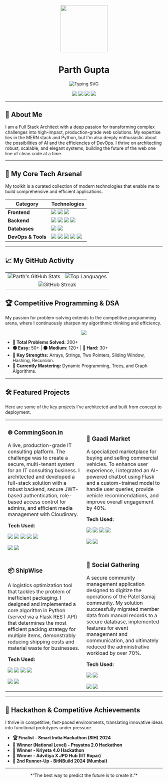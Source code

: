 <div align="center">
  <img src="https://media.giphy.com/media/v1.Y2lkPTc5MGI3NjExdGNpdWFxZTF3OXN4dG1scjVjM2ZzZWNpZGRlMWd6dzhqYWN4ZDNocCZlcD12aV9pbnRlcm5hbF9naWZfYnlfaWQmY3Q9Zw/qgQUggACpCjo6iMm2j/giphy.gif" width="150">
  
  # **Parth Gupta**
  
  <p>
    <img alt="Typing SVG" src="https://readme-typing-svg.herokuapp.com?font=Fira+Code&size=20&pause=1000&color=00FFFF&center=true&width=435&lines=Full+Stack+Architect;MERN+%26+Python+Specialist;AI+%26+DevOps+Enthusiast;Building+the+Future+of+the+Web" />
  </p>

  <p>
    <a href="https://www.linkedin.com/in/parth-guptaji/"><img src="https://img.shields.io/badge/LinkedIn-%230077B5.svg?style=for-the-badge&logo=linkedin&logoColor=white"></a>
    <a href="https://github.com/ParthGupta84616"><img src="https://img.shields.io/badge/GitHub-181717?style=for-the-badge&logo=github&logoColor=white"></a>
    <a href="https://parth-portfolio-delta.vercel.app/"><img src="https://img.shields.io/badge/Portfolio-000000?style=for-the-badge&logo=vercel&logoColor=white"></a>
    <a href="mailto:parthguptaji20@gmail.com"><img src="https://img.shields.io/badge/Gmail-%23D14836.svg?style=for-the-badge&logo=gmail&logoColor=white"></a>
  </p>
</div>

---

## 🤖 **About Me**

I am a Full Stack Architect with a deep passion for transforming complex challenges into high-impact, production-grade web solutions. My expertise lies in the MERN stack and Python, but I'm also deeply enthusiastic about the possibilities of AI and the efficiencies of DevOps. I thrive on architecting robust, scalable, and elegant systems, building the future of the web one line of clean code at a time.

---

## 🚀 **My Core Tech Arsenal**

My toolkit is a curated collection of modern technologies that enable me to build comprehensive and efficient applications.

| Category          | Technologies                                                                                                                                                                                                                                                                                        |
| ----------------- | --------------------------------------------------------------------------------------------------------------------------------------------------------------------------------------------------------------------------------------------------------------------------------------------------- |
| **Frontend** | <img src="https://img.shields.io/badge/React-20232A?style=for-the-badge&logo=react&logoColor=61DAFB" /> <img src="https://img.shields.io/badge/JavaScript-F7DF1E?style=for-the-badge&logo=javascript&logoColor=black" /> <img src="https://img.shields.io/badge/Tailwind_CSS-38B2AC?style=for-the-badge&logo=tailwind-css&logoColor=white" /> |
| **Backend** | <img src="https://img.shields.io/badge/Node.js-339933?style=for-the-badge&logo=node.js&logoColor=white" /> <img src="https://img.shields.io/badge/Express-000000?style=for-the-badge&logo=express&logoColor=white" /> <img src="https://img.shields.io/badge/Python-3776AB?style=for-the-badge&logo=python&logoColor=white" /> <img src="https://img.shields.io/badge/Flask-000000?style=for-the-badge&logo=flask&logoColor=white" /> |
| **Databases** | <img src="https://img.shields.io/badge/MongoDB-47A248?style=for-the-badge&logo=mongodb&logoColor=white" /> <img src="https://img.shields.io/badge/MySQL-4479A1?style=for-the-badge&logo=mysql&logoColor=white" />                                                                                             |
| **DevOps & Tools**| <img src="https://img.shields.io/badge/Docker-2496ED?style=for-the-badge&logo=docker&logoColor=white" /> <img src="https://img.shields.io/badge/Nginx-009639?style=for-the-badge&logo=nginx&logoColor=white" /> <img src="https://img.shields.io/badge/Git-F05032?style=for-the-badge&logo=git&logoColor=white" /> <img src="https://img.shields.io/badge/Postman-FF6C37?style=for-the-badge&logo=postman&logoColor=white" /> <img src="https://img.shields.io/badge/Cloudinary-3448C5?style=for-the-badge&logo=cloudinary&logoColor=white" /> |

---

## 📈 **My GitHub Activity**

<div align="center">
  <table>
    <tr>
      <td><img src="https://github-readme-stats.vercel.app/api?username=ParthGupta84616&show_icons=true&theme=dracula&hide_border=true&count_private=true" alt="Parth's GitHub Stats" /></td>
      <td><img src="https://github-readme-stats.vercel.app/api/top-langs/?username=ParthGupta84616&layout=compact&theme=dracula&hide_border=true" alt="Top Languages" /></td>
    </tr>
    <tr align="center" width="100%">
      <td colspan="3"><img src="https://github-readme-streak-stats.herokuapp.com/?user=ParthGupta84616&theme=dracula&hide_border=true" alt="GitHub Streak" /></td>
    </tr>
  </table>
</div>

## 🏆 **Competitive Programming & DSA**

My passion for problem-solving extends to the competitive programming arena, where I continuously sharpen my algorithmic thinking and efficiency.

<div align="center">
  <a href="https://leetcode.com/u/parthgupta_2003/">
    <img src="https://img.shields.io/badge/LeetCode-parthgupta_2003-FFA116?style=for-the-badge&logo=leetcode&logoColor=black" />
  </a>
</div>

- **🧠 Total Problems Solved:** 200+
- **🟢 Easy:** 50+ | **🟠 Medium:** 120+ | **🔴 Hard:** 30+
- **🔧 Key Strengths:** Arrays, Strings, Two Pointers, Sliding Window, Hashing, Recursion.
- **🌱 Currently Mastering:** Dynamic Programming, Trees, and Graph Algorithms.

---

## 🛠️ **Featured Projects**

Here are some of the key projects I've architected and built from concept to deployment.

<table>
  <tr>
    <td width="50%">
      <h3>🌐 CommingSoon.in</h3>
      <p>A live, production-grade IT consulting platform. The challenge was to create a secure, multi-tenant system for an IT consulting business. I architected and developed a full-stack solution with a robust backend, secure JWT-based authentication, role-based access control for admins, and efficient media management with Cloudinary.</p>
      <strong>Tech Used:</strong>
      <p>
        <img src="https://img.shields.io/badge/-React-20232A?style=flat&logo=react&logoColor=61DAFB" />
        <img src="https://img.shields.io/badge/-Node.js-339933?style=flat&logo=node.js&logoColor=white" />
        <img src="https://img.shields.io/badge/-MongoDB-47A248?style=flat&logo=mongodb&logoColor=white" />
        <img src="https://img.shields.io/badge/-Nginx-009639?style=flat&logo=nginx&logoColor=white" />
        <img src="https://img.shields.io/badge/-JWT-000000?style=flat&logo=jsonwebtokens&logoColor=white" />
      </p>
      <a href="https://github.com/ParthGupta84616/Alertcode.in"><img src="https://img.shields.io/badge/--181717?style=flat&logo=github&logoColor=white"></a>
      <a href="#"><img src="https://img.shields.io/badge/-Live_Demo-brightgreen?style=flat"></a>
    </td>
    <td width="50%">
      <h3>🚚 Gaadi Market</h3>
      <p>A specialized marketplace for buying and selling commercial vehicles. To enhance user experience, I integrated an AI-powered chatbot using Flask and a custom-trained model to handle user queries, provide vehicle recommendations, and improve overall engagement by 40%.</p>
      <strong>Tech Used:</strong>
      <p>
        <img src="https://img.shields.io/badge/-React-20232A?style=flat&logo=react&logoColor=61DAFB" />
        <img src="https://img.shields.io/badge/-Flask-000000?style=flat&logo=flask&logoColor=white" />
        <img src="https://img.shields.io/badge/-MongoDB-47A248?style=flat&logo=mongodb&logoColor=white" />
        <img src="https://img.shields.io/badge/-AI-blueviolet?style=flat" />
      </p>
      <a href="https://github.com/ParthGupta84616/Gaadi-Market"><img src="https://img.shields.io/badge/--181717?style=flat&logo=github&logoColor=white"></a>
      <a href="#"><img src="https://img.shields.io/badge/-Live_Demo-brightgreen?style=flat"></a>
    </td>
  </tr>
  <tr>
    <td width="50%">
      <h3>📦 ShipWise</h3>
      <p>A logistics optimization tool that tackles the problem of inefficient packaging. I designed and implemented a core algorithm in Python (served via a Flask REST API) that determines the most efficient packing strategy for multiple items, demonstrably reducing shipping costs and material waste for businesses.</p>
      <strong>Tech Used:</strong>
      <p>
        <img src="https://img.shields.io/badge/-React-20232A?style=flat&logo=react&logoColor=61DAFB" />
        <img src="https://img.shields.io/badge/-Flask-000000?style=flat&logo=flask&logoColor=white" />
        <img src="https://img.shields.io/badge/-MongoDB-47A248?style=flat&logo=mongodb&logoColor=white" />
        <img src="https://img.shields.io/badge/-REST_API-orange?style=flat" />
      </p>
      <a href="https://github.com/ParthGupta84616/ShipWise"><img src="https://img.shields.io/badge/--181717?style=flat&logo=github&logoColor=white"></a>
      <a href="#"><img src="https://img.shields.io/badge/-Live_Demo-brightgreen?style=flat"></a>
    </td>
    <td width="50%">
      <h3>👥 Social Gathering</h3>
      <p>A secure community management application designed to digitize the operations of the Patel Samaj community. My solution successfully migrated member data from manual records to a secure database, implemented features for event management and communication, and ultimately reduced the administrative workload by over 70%.</p>
      <strong>Tech Used:</strong>
      <p>
        <img src="https://img.shields.io/badge/-React-20232A?style=flat&logo=react&logoColor=61DAFB" />
        <img src="https://img.shields.io/badge/-Flask-000000?style=flat&logo=flask&logoColor=white" />
      </p>
      <a href="https://github.com/ParthGupta84616/Social-Gathering"><img src="https://img.shields.io/badge/--181717?style=flat&logo=github&logoColor=white"></a>
      <a href="#"><img src="https://img.shields.io/badge/-Live_Demo-brightgreen?style=flat"></a>
    </td>
  </tr>
</table>

---

## 🏅 **Hackathon & Competitive Achievements**

I thrive in competitive, fast-paced environments, translating innovative ideas into functional prototypes under pressure.

- **🏆 Finalist - Smart India Hackathon (SIH) 2024**
- **🥇 Winner (National Level) - Prayatna 2.0 Hackathon**
- **🥇 Winner - Kriyeta 4.0 Hackathon**
- **🥇 Winner - Advitiya X JPD Hub (IIT Ropar)**
- **🥉 2nd Runner-Up - BitNBuild 2024 (Mumbai)**

---

<div align="center">
  *“The best way to predict the future is to create it.”*
</div>
